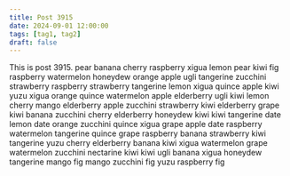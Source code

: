 ```yaml
---
title: Post 3915
date: 2024-09-01 12:00:00
tags: [tag1, tag2]
draft: false
---
```

This is post 3915.
pear
banana
cherry
raspberry
xigua
lemon
pear
kiwi
fig
raspberry
watermelon
honeydew
orange
apple
ugli
tangerine
zucchini
strawberry
raspberry
strawberry
tangerine
lemon
xigua
quince
apple
kiwi
yuzu
xigua
orange
quince
watermelon
apple
elderberry
ugli
kiwi
lemon
cherry
mango
elderberry
apple
zucchini
strawberry
kiwi
elderberry
grape
kiwi
banana
zucchini
cherry
elderberry
honeydew
kiwi
kiwi
tangerine
date
lemon
date
orange
zucchini
quince
xigua
grape
apple
date
raspberry
watermelon
tangerine
quince
grape
raspberry
banana
strawberry
kiwi
tangerine
yuzu
cherry
elderberry
banana
kiwi
xigua
watermelon
grape
watermelon
zucchini
nectarine
kiwi
kiwi
ugli
banana
xigua
honeydew
tangerine
mango
fig
mango
zucchini
fig
yuzu
raspberry
fig
